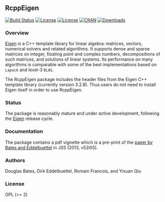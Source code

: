 ## RcppEigen

[![Build Status](https://travis-ci.org/RcppCore/RcppEigen.svg)](https://travis-ci.org/RcppCore/RcppEigen) [![License](http://img.shields.io/badge/license-GPL%20%28%3E=%202%29-brightgreen.svg?style=flat)](http://www.gnu.org/licenses/gpl-2.0.html) [![License](http://img.shields.io/badge/license-MPL2-brightgreen.svg?style=flat)](http://www.mozilla.org/MPL/2.0/) [![CRAN](http://www.r-pkg.org/badges/version/RcppEigen)](http://cran.rstudio.com/package=RcppEigen) [![Downloads](http://cranlogs.r-pkg.org/badges/RcppEigen?color=brightgreen)](http://www.r-pkg.org/pkg/RcppEigen)

### Overview

[Eigen](http://eigen.tuxfamily.org) is a C++ template library for linear
algebra: matrices, vectors, numerical solvers and related algorithms.  It
supports dense and sparse matrices on integer, floating point and complex
numbers, decompositions of such matrices, and solutions of linear
systems. Its performance on many algorithms is comparable with some of the
best implementations based on `Lapack` and level-3 `BLAS`.

The RcppEigen package includes the header files from the Eigen C++
template library (currently version 3.2.8). Thus users do not need to
install Eigen itself in order to use RcppEigen.

### Status

The package is reasonably mature and under active development, following the 
[Eigen](http://eigen.tuxfamily.org) release cycle.

### Documentation

The package contains a pdf vignette which is a pre-print of the [paper by
Bates and Eddelbuettel](https://www.jstatsoft.org/article/view/v052i05) 
in JSS (2013, v52i05).

### Authors

Douglas Bates, Dirk Eddelbuettel, Romain Francois, and Yixuan Qiu

### License

GPL (>= 2)

